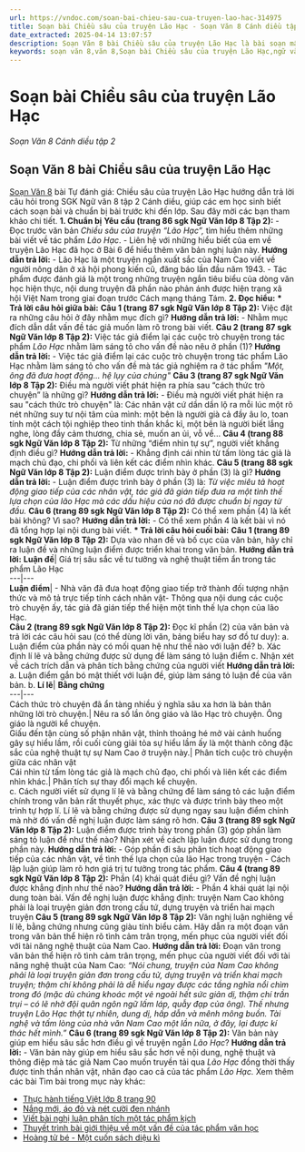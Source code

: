 ```yaml
---
url: https://vndoc.com/soan-bai-chieu-sau-cua-truyen-lao-hac-314975
title: Soạn bài Chiều sâu của truyện Lão Hạc - Soạn Văn 8 Cánh diều tập 2 - VnDoc.com
date_extracted: 2025-04-14 13:07:57
description: Soạn Văn 8 bài Chiều sâu của truyện Lão Hạc là bài soạn mẫu thuộc chương trình Ngữ văn lớp 8, học kì 2. Mời các bạn cùng tham khảo bài soạn để chuẩn bị cho bài học sắp tới của mình.
keywords: soạn văn 8,văn 8,Soạn bài Chiều sâu của truyện Lão Hạc,ngữ văn 8,soan van 8,soạn văn lớp 8,giải văn 8,soạn văn 8 tập 2,soạn văn 8 Chiều sâu của truyện Lão Hạc,soạn Chiều sâu của truyện Lão Hạc,soạn văn 8 cánh diều,văn 8 cánh diều,ngữ văn 8 cánh diều,soạn chiều sâu của truyện lão hạc tác giả tác phẩm
---
```


# Soạn bài Chiều sâu của truyện Lão Hạc
 _Soạn Văn 8 Cánh diều tập 2_
## **Soạn Văn 8 bài Chiều sâu của truyện Lão Hạc**
[Soạn Văn 8](<https://vndoc.com/ngu-van-8-canh-dieu>) bài Tự đánh giá: Chiều sâu của truyện Lão Hạc hướng dẫn trả lời câu hỏi trong SGK Ngữ văn 8 tập 2 Cánh diều, giúp các em học sinh biết cách soạn bài và chuẩn bị bài trước khi đến lớp. Sau đây mời các bạn tham khảo chi tiết.
**1\. Chuẩn bị**
**Yêu cầu \(trang 86 sgk Ngữ Văn lớp 8 Tập 2\):**
\- Đọc trước văn bản _Chiều sâu của truyện “Lão Hạc”,_ tìm hiểu thêm những bài viết về tác phẩm _Lão Hạc_.
\- Liên hệ với những hiểu biết của em về truyện Lão Hạc đã học ở Bài 6 để hiểu thêm văn bản nghị luận này.
**Hướng dẫn trả lời:**
\- Lão Hạc là một truyện ngắn xuất sắc của Nam Cao viết về người nông dân ở xã hội phong kiến cũ, đăng báo lần đầu năm 1943.
\- Tác phẩm được đánh giá là một trong những truyện ngắn tiêu biểu của dòng văn học hiện thực, nội dung truyện đã phần nào phản ánh được hiện trạng xã hội Việt Nam trong giai đoạn trước Cách mạng tháng Tám.
**2\. Đọc hiểu:**
**\* Trả lời câu hỏi giữa bài:**
**Câu 1 \(trang 87 sgk Ngữ Văn lớp 8 Tập 2\):**
Việc đặt ra những câu hỏi ở đây nhằm mục đích gì?
**Hướng dẫn trả lời:**
\- Nhằm mục đích dẫn dắt vấn đề tác giả muốn làm rõ trong bài viết.
**Câu 2 \(trang 87 sgk Ngữ Văn lớp 8 Tập 2\):**
Việc tác giả điểm lại các cuộc trò chuyện trong tác phẩm _Lão Hạc_ nhằm làm sáng tỏ cho vấn đề nào nêu ở phần \(1\)?
**Hướng dẫn trả lời:**
\- Việc tác giả điểm lại các cuộc trò chuyện trong tác phẩm Lão Hạc nhằm làm sáng tỏ cho vấn đề mà tác giả nghiệm ra ở tác phẩm _"Một, ông đã đưa hoạt động... hệ lụy của chúng"_
**Câu 3 \(trang 87 sgk Ngữ Văn lớp 8 Tập 2\):**
Điều mà người viết phát hiện ra phía sau “cách thức trò chuyện” là những gì?
**Hướng dẫn trả lời:**
\- Điều mà người viết phát hiện ra sau "cách thức trò chuyện" là:
Các nhân vật cứ dần dần lộ ra mỗi lúc một rõ nét những suy tư nội tâm của mình: một bên là người già cả đầy âu lo, toan tính một cách tội nghiệp theo tinh thần khắc kỉ, một bên là người biết lắng nghe, lòng đầy cảm thương, chia sẻ, muốn an ủi, vỗ về...
**Câu 4 \(trang 88 sgk Ngữ Văn lớp 8 Tập 2\):**
Từ những “điểm nhìn tự sự”, người viết khẳng định điều gì?
**Hướng dẫn trả lời:**
\- Khẳng định cái nhìn từ tấm lòng tác giả là mạch chủ đạo, chi phối và liên kết các điểm nhìn khác.
**Câu 5 \(trang 88 sgk Ngữ Văn lớp 8 Tập 2\):**
Luận điểm được trình bày ở phần \(3\) là gì?
**Hướng dẫn trả lời:**
\- Luận điểm được trình bày ở phần \(3\) là: _Từ việc miêu tả hoạt động giao tiếp của các nhân vật, tác giả đã gián tiếp đưa ra một tình thế lựa chọn của lão Hạc mà các dấu hiệu của nó đã được chuẩn bị ngay từ đầu._
**Câu 6 \(trang 89 sgk Ngữ Văn lớp 8 Tập 2\):**
Có thể xem phần \(4\) là kết bài không? Vì sao?
**Hướng dẫn trả lời:**
\- Có thể xem phần 4 là kết bài vì nó đã tổng hợp lại nội dung bài viết.
**\* Trả lời câu hỏi cuối bài:**
**Câu 1 \(trang 89 sgk Ngữ Văn lớp 8 Tập 2\):**
Dựa vào nhan đề và bố cục của văn bản, hãy chỉ ra luận đề và những luận điểm được triển khai trong văn bản.
**Hướng dẫn trả lời:**
**Luận đề**|  Giá trị sâu sắc về tư tưởng và nghệ thuật tiềm ẩn trong tác phẩm Lão Hạc  
---|---  
**Luận điểm**|  \- Nhà văn đã đưa hoạt động giao tiếp trở thành đối tượng nhận thức và mô tả trực tiếp tính cách nhân vật\- Thông qua nội dung các cuộc trò chuyện ấy, tác giả đã gián tiếp thể hiện một tình thế lựa chọn của lão Hạc.  
**Câu 2 \(trang 89 sgk Ngữ Văn lớp 8 Tập 2\):**
Đọc kĩ phần \(2\) của văn bản và trả lời các câu hỏi sau \(có thể dùng lời văn, bảng biểu hay sơ đồ tư duy\):
a. Luận điểm của phần này có mối quan hệ như thế nào với luận đề?
b. Xác định lí lẽ và bằng chứng được sử dụng để làm sáng tỏ luận điểm
c. Nhận xét về cách trích dẫn và phân tích bằng chứng của người viết
**Hướng dẫn trả lời:**
a. Luận điểm gắn bó mật thiết với luận đề, giúp làm sáng tỏ luận đề của văn bản.
b.
**Lí lẽ**| **Bằng chứng**  
---|---  
Cách thức trò chuyện đã ẩn tàng nhiều ý nghĩa sâu xa hơn là bản thân những lời trò chuyện.| Nêu ra số lần ông giáo và lão Hạc trò chuyện. Ông giáo là người kể chuyện.  
Giấu đến tận cùng số phận nhân vật, thỉnh thoảng hé mở vài cảnh huống gây sự hiểu lầm, rồi cuối cùng giải tỏa sự hiểu lầm ấy là một thành công đặc sắc của nghệ thuật tự sự Nam Cao ở truyện này.| Phân tích cuộc trò chuyện giữa các nhân vật  
Cái nhìn từ tấm lòng tác giả là mạch chủ đạo, chi phối và liên kết các điểm nhìn khác.| Phân tích sự thay đổi mạch kể chuyện.  
c. Cách người viết sử dụng lí lẽ và bằng chứng để làm sáng tỏ các luận điểm chính trong văn bản rất thuyết phục, xác thực và được trình bày theo một trình tự hợp lí. Lí lẽ và bằng chứng được sử dụng ngay sau luận điểm chính mà nhờ đó vấn đề nghị luận được làm sáng rõ hơn.
**Câu 3 \(trang 89 sgk Ngữ Văn lớp 8 Tập 2\):**
Luận điểm được trình bày trong phần \(3\) góp phần làm sáng tỏ luận đề như thế nào? Nhận xét về cách lập luận được sử dụng trong phần này.
**Hướng dẫn trả lời:**
\- Góp phần đi sâu phân tích hoạt động giao tiếp của các nhân vật, về tình thế lựa chọn của lão Hạc trong truyện
\- Cách lập luận giúp làm rõ hơn giá trị tư tưởng trong tác phẩm.
**Câu 4 \(trang 89 sgk Ngữ Văn lớp 8 Tập 2\):**
Phần \(4\) khái quát điều gì? Vấn đề nghị luận được khẳng định như thế nào?
**Hướng dẫn trả lời:**
\- Phần 4 khái quát lại nội dung toàn bài. Vấn đề nghị luận được khẳng định: truyện Nam Cao không phải là loại truyện giản đơn trong cấu tứ, dựng truyện và triển hai mạch truyện
**Câu 5 \(trang 89 sgk Ngữ Văn lớp 8 Tập 2\):**
Văn nghị luận nghiêng về lí lẽ, bằng chứng nhưng cũng giàu tính biểu cảm. Hãy dẫn ra một đoạn văn trong văn bản thể hiện rõ tình cảm trân trọng, mến phục của người viết đối với tài năng nghệ thuật của Nam Cao.
**Hướng dẫn trả lời:**
Đoạn văn trong văn bản thể hiện rõ tình cảm trân trọng, mến phục của người viết đối với tài năng nghệ thuật của Nam Cao:
_“Nói chung, truyện của Nam Cao không phải là loại truyện giản đơn trong cấu tử, dựng truyện và triển khai mạch truyện; thậm chí không phải là dễ hiểu ngay được các tầng nghĩa nổi chìm trong đó \(mặc dù chúng khoác một vẻ ngoài hết sức giản dị, thậm chí trần trụi – có lẽ nhờ đội quân ngôn ngữ lấm láp, quẫy đạp của ông\). Thế nhưng truyện Lão Hạc thật tự nhiên, dung dị, hấp dẫn và mênh mông buồn. Tài nghệ và tấm lòng của nhà văn Nam Cao một lần nữa, ở đây, lại được kí thác hết mình.”_
**Câu 6 \(trang 89 sgk Ngữ Văn lớp 8 Tập 2\):**
Văn bản này giúp em hiểu sâu sắc hơn điều gì về truyện ngắn _Lão Hạc_?
**Hướng dẫn trả lời:**
\- Văn bản này giúp em hiểu sâu sắc hơn về nội dung, nghệ thuật và thông điệp mà tác giả Nam Cao muốn truyền tải qua _Lão Hạc_ đồng thời thấy được tinh thần nhân vật, nhân đạo cao cả của tác phẩm _Lão Hạc._
Xem thêm các bài Tìm bài trong mục này khác:
  * [Thực hành tiếng Việt lớp 8 trang 90 ](</soan-bai-thuc-hanh-tieng-viet-lop-8-trang-90-tap-2-canh-dieu-314998>)
  * [Nắng mới, áo đỏ và nét cười đen nhánh](</soan-bai-nang-moi-ao-do-va-net-cuoi-den-nhanh-315008>)
  * [Viết bài nghị luận phân tích một tác phẩm kịch ](</soan-bai-viet-bai-nghi-luan-phan-tich-mot-tac-pham-kich-315120>)
  * [Thuyết trình bài giới thiệu về một vấn đề của tác phẩm văn học](</soan-bai-thuyet-trinh-bai-gioi-thieu-ve-mot-van-de-cua-tac-pham-van-hoc-315123>)
  * [Hoàng tử bé - Một cuốn sách diệu kì ](</soan-bai-hoang-tu-be-mot-cuon-sach-dieu-ki-315124>)

